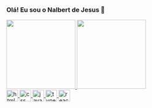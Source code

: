 ### Olá! Eu sou o Nalbert de Jesus 🤝


<div  >
  <a href="https://github.com/NJesus144">
  <img height="180em" src="https://github-readme-stats.vercel.app/api?username=NJesus144&show_icons=true&theme=dracula" />
  <img height="180em" src="https://github-readme-stats.vercel.app/api/top-langs/?username=NJesus144&layout=compact&langs_count=16&theme=dracula" /> </a>
</div>
  

<div>
 <a href="https://github.com/NJesus144">
    <img align="center" height="30"alt="html" src="https://cdn.jsdelivr.net/gh/devicons/devicon/icons/html5/html5-original.svg" />
    <img align="center" height="30"alt="css" src="https://cdn.jsdelivr.net/gh/devicons/devicon/icons/css3/css3-original.svg" />
    <img align="center" height="30"alt="javascript" src="https://cdn.jsdelivr.net/gh/devicons/devicon/icons/javascript/javascript-original.svg" />
    <img align="center" height="30" alt="typescript" src="https://cdn.jsdelivr.net/gh/devicons/devicon/icons/typescript/typescript-original.svg" />
    <img align="center" height="30" alt="react"  src="https://cdn.jsdelivr.net/gh/devicons/devicon/icons/react/react-original.svg" /></a>
</div>
  
